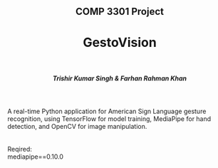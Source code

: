 <h2 align="center">COMP 3301 Project</h2>
<h1 align="center">GestoVision</h1> <br>
<h5 align="center">Trishir Kumar Singh & Farhan Rahman Khan</h5><br>


<br>
A real-time Python application for American Sign Language gesture recognition, using TensorFlow for model training, MediaPipe for hand detection, and OpenCV for image manipulation.<br>
<br>
<br>
Reqired:<br>
mediapipe==0.10.0

